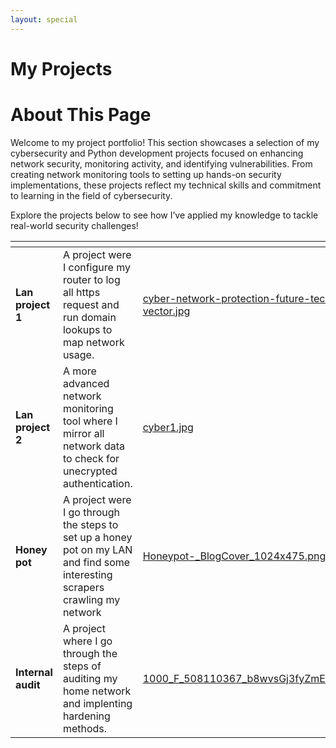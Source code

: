 ```yaml
---
layout: special
---
```


# My Projects

# About This Page

Welcome to my project portfolio! This section showcases a selection of my cybersecurity and Python development projects focused on enhancing network security, monitoring activity, and identifying vulnerabilities. From creating network monitoring tools to setting up hands-on security implementations, these projects reflect my technical skills and commitment to learning in the field of cybersecurity.

Explore the projects below to see how I’ve applied my knowledge to tackle real-world security challenges!

<table data-view="cards"><thead><tr><th></th><th></th><th data-hidden data-card-cover data-type="files"></th><th data-hidden data-card-target data-type="content-ref"></th></tr></thead><tbody><tr><td><strong>Lan project 1</strong></td><td>A project were I configure my router to log all https request and run domain lookups to map network usage.</td><td><a href=".gitbook/assets/cyber-network-protection-future-technology-background-free-vector.jpg">cyber-network-protection-future-technology-background-free-vector.jpg</a></td><td><a href="lan-monitor-1">lan-monitor-1</a></td></tr><tr><td><strong>Lan project 2</strong></td><td>A more advanced network monitoring tool where I mirror all network data to check for unecrypted authentication.</td><td><a href=".gitbook/assets/cyber1.jpg">cyber1.jpg</a></td><td><a href="lan-monitor-2">lan-monitor-2</a></td></tr><tr><td><strong>Honey pot</strong></td><td>A project were I go through the steps to set up a honey pot on my LAN and find some interesting scrapers crawling my network</td><td><a href=".gitbook/assets/Honeypot-_BlogCover_1024x475.png">Honeypot-_BlogCover_1024x475.png</a></td><td><a href="honey-pot">honey-pot</a></td></tr><tr><td><strong>Internal audit</strong></td><td>A project where I go through the steps of auditing my home network and implenting hardening methods.</td><td><a href=".gitbook/assets/1000_F_508110367_b8wvsGj3fyZmEwGmmLOgPmpxGhh3Naad.jpg">1000_F_508110367_b8wvsGj3fyZmEwGmmLOgPmpxGhh3Naad.jpg</a></td><td></td></tr></tbody></table>
